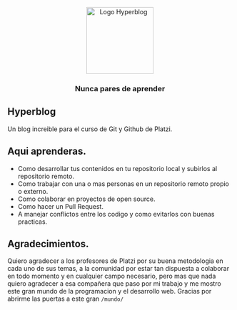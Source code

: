 <p align="center"><a href="http://127.0.0.1:8000/blogpost.html" target="_blank"><img width="150" src="https://github.com/Sebaxtian18/Hyperblog/blob/main/Hyperblog/imagenes/pngwing.com.png" alt="Logo Hyperblog"></a></p>

<p align="center"><h3 align="center">Nunca pares de aprender</h3></p>

  ## Hyperblog
  
Un blog increible para el curso de Git y Github de Platzi.

  ## Aqui aprenderas.
  
  - Como desarrollar tus contenidos en tu repositorio local y subirlos al repositorio remoto.
  - Como trabajar con una o mas personas en un repositorio remoto propio o externo.
  - Como colaborar en proyectos de open source.
  - Como hacer un Pull Request.
  - A manejar conflictos entre los codigo y como evitarlos con buenas practicas.
  
  ## Agradecimientos.
  
  Quiero agradecer a los profesores de Platzi por su buena metodologia en cada uno de sus temas, a la comunidad por estar tan dispuesta a colaborar en todo momento y en cualquier campo necesario, pero mas que nada quiero agradecer a esa compañera que paso por mi trabajo y me mostro este gran mundo de la programacion y el desarrollo web. Gracias por abrirme las puertas a este gran `/mundo/`
